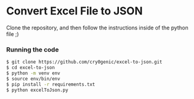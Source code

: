 # Convert Excel File to JSON

Clone the repository, and then follow the instructions inside of the python file ;)
### Running the code

```bash
$ git clone https://github.com/cry0genic/excel-to-json.git
$ cd excel-to-json
$ python -m venv env
$ source env/bin/env
$ pip install -r requirements.txt
$ python excelToJson.py
```